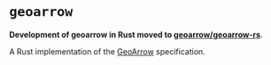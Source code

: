 # `geoarrow`

**Development of geoarrow in Rust moved to [geoarrow/geoarrow-rs](https://github.com/geoarrow/geoarrow-rs)**.

A Rust implementation of the [GeoArrow](https://github.com/geoarrow/geoarrow) specification.
